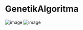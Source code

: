 # GenetikAlgoritma
![image](https://user-images.githubusercontent.com/24311198/219975766-4013467c-3358-4afa-87a4-b2f961c0bcb6.png)
![image](https://user-images.githubusercontent.com/24311198/219976195-cb68a150-ee0c-46cb-9281-bcd00bd1322f.png)
